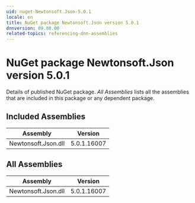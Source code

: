 ```yaml
---
uid: nuget-Newtonsoft.Json-5.0.1
locale: en
title: NuGet package Newtonsoft.Json version 5.0.1
dnnversion: 09.08.00
related-topics: referencing-dnn-assemblies
---
```


# NuGet package Newtonsoft.Json version 5.0.1
Details of published NuGet package.
*All Assemblies* lists all the assemblies that are included in this package or any dependent package.

## Included Assemblies

|Assembly|Version|
|---|---|
|Newtonsoft.Json.dll|5.0.1.16007|

## All Assemblies

|Assembly|Version|
|---|---|
|Newtonsoft.Json.dll|5.0.1.16007|

